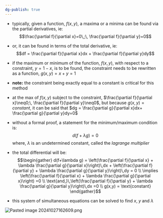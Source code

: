 ```yaml
---
dg-publish: true
---
```


-  typically, given a function, $f(x,y)$, a maxima or a minima can be found via the partial derivatives, ie: 
$$\frac{\partial f}{\partial x}=0\,;\, \frac{\partial f}{\partial y}=0$$
- or, it can be found in terms of the total derivative, ie: 
$$df = \frac{\partial f}{\partial x}dx + \frac{\partial f}{\partial y}dy$$
- if the maximum or minimum of the function, $f(x,y)$, with respect to a constraint, $y=1-x$, is to be found, the constraint needs to be rewritten as a function, $g(x,y)=x+y=1$ 
- **note:** the constraint being exactly equal to a constant is critical for this method

- at the max of $f(x,y)$ subject to the constraint, $\frac{\partial f}{\partial x}\neq0;\, \frac{\partial f}{\partial y}\neq0$, but because $g(x,y)=constant$, it can be said that $dg = \frac{\partial g}{\partial x}dx+ \frac{\partial g}{\partial y}dy=0$
- without a formal proof, a statement for the minimum/maximum condition is: $$d(f+\lambda g)=0$$
	where, $\lambda$ is an undetermined constant, called the *lagrange multiplier*
- the total differential will be: 
$$\begin{gather} 
	d(f+\lambda g) = \left(\frac{\partial f}{\partial x} + \lambda \frac{\partial g}{\partial x}\right)\,dx + \left(\frac{\partial f}{\partial y} + \lambda \frac{\partial g}{\partial y}\right)\,dy = 0 \\
	\implies \left(\frac{\partial f}{\partial x} + \lambda \frac{\partial g}{\partial x}\right) =0 \\
	\text{and,}\,\left(\frac{\partial f}{\partial y} + \lambda \frac{\partial g}{\partial y}\right)\,dx =0 \\
	g(x,y) = \text{constant}
\end{gather}$$
- this system of simultaneous equations can be solved to find $x,\;y\;\text{and } \lambda$ 

![Pasted image 20241027162609.png](/img/user/pics/Pasted%20image%2020241027162609.png)
